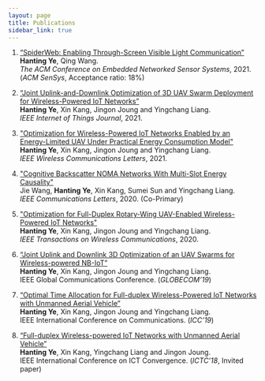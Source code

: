 ```yaml
---
layout: page
title: Publications
sidebar_link: true
---
```

1. <a href="https://hantingye.github.io/" target="_blank">“SpiderWeb: Enabling Through-Screen Visible Light Communication”</a>  
**Hanting Ye**, Qing Wang.  
*The ACM Conference on Embedded Networked Sensor Systems*, 2021.
(*ACM SenSys*, Acceptance ratio: 18%)

2. <a href="https://ieeexplore.ieee.org/document/9377454" target="_blank">“Joint Uplink-and-Downlink Optimization of 3D UAV Swarm Deployment for Wireless-Powered IoT Networks”</a>  
**Hanting Ye**, Xin Kang, Jingon Joung and Yingchang Liang.  
*IEEE Internet of Things Journal*, 2021.

3. <a href="https://ieeexplore.ieee.org/abstract/document/9258936" target="_blank">"Optimization for Wireless-Powered IoT Networks Enabled by an Energy-Limited UAV Under Practical Energy Consumption Model"</a>  
**Hanting Ye**, Xin Kang, Jingon Joung and Yingchang Liang.  
*IEEE Wireless Communications Letters*, 2021.

4. <a href="https://ieeexplore.ieee.org/abstract/document/9175026" target="_blank">"Cognitive Backscatter NOMA Networks With Multi-Slot Energy Causality"</a>  
Jie Wang, **Hanting Ye**, Xin Kang, Sumei Sun and Yingchang Liang.  
*IEEE Communications Letters*, 2020. (Co-Primary)

5. <a href="https://ieeexplore-ieee-org.tudelft.idm.oclc.org/abstract/document/9080561" target="_blank">"Optimization for Full-Duplex Rotary-Wing UAV-Enabled Wireless-Powered IoT Networks"</a>  
**Hanting Ye**, Xin Kang, Jingon Joung and Yingchang Liang.  
*IEEE Transactions on Wireless Communications*, 2020.

6. <a href="https://ieeexplore.ieee.org/abstract/document/9013224" target="_blank">“Joint Uplink and Downlink 3D Optimization of an UAV Swarms for Wireless-powered NB-IoT”</a>  
**Hanting Ye**, Xin Kang, Jingon Joung and Yingchang Liang.  
IEEE Global Communications Conference. (*GLOBECOM’19*)

7. <a href="https://ieeexplore.ieee.org/abstract/document/8761608" target="_blank">“Optimal Time Allocation for Full-duplex Wireless-Powered IoT Networks with Unmanned Aerial Vehicle”</a>  
**Hanting Ye**, Xin Kang, Jingon Joung and Yingchang Liang.  
IEEE International Conference on Communications. (*ICC’19*)

8. <a href="https://ieeexplore.ieee.org/abstract/document/8539522" target="_blank">“Full-duplex Wireless-powered IoT Networks with Unmanned Aerial Vehicle”</a>  
**Hanting Ye**, Xin Kang, Yingchang Liang and Jingon Joung.  
IEEE International Conference on ICT Convergence. (*ICTC’18*, Invited paper)



